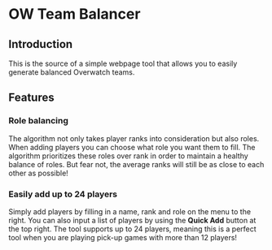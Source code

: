 # OW Team Balancer

Introduction
------------
This is the source of a simple webpage tool that allows you to easily generate balanced Overwatch teams.

Features
--------
### Role balancing
The algorithm not only takes player ranks into consideration but also roles. When adding players you can choose what role you want them to fill. The algorithm prioritizes these roles over rank in order to maintain a healthy balance of roles. But fear not, the average ranks will still be as close to each other as possible!

### Easily add up to 24 players
Simply add players by filling in a name, rank and role on the menu to the right. You can also input a list of players by using the **Quick Add** button at the top right. The tool supports up to 24 players, meaning this is a perfect tool when you are playing pick-up games with more than 12 players!
